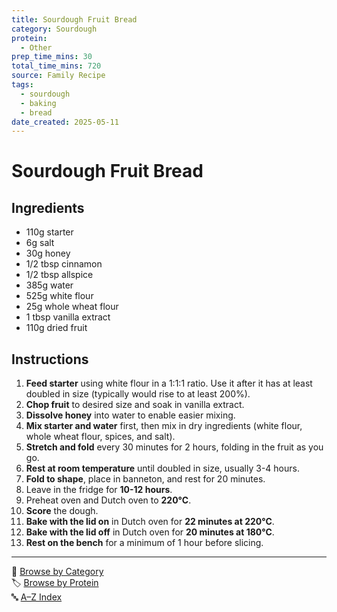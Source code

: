 ```yaml
---
title: Sourdough Fruit Bread
category: Sourdough
protein:
  - Other
prep_time_mins: 30
total_time_mins: 720
source: Family Recipe
tags:
  - sourdough
  - baking
  - bread
date_created: 2025-05-11
---
```


# Sourdough Fruit Bread

## Ingredients
- 110g starter
- 6g salt
- 30g honey
- 1/2 tbsp cinnamon
- 1/2 tbsp allspice
- 385g water
- 525g white flour
- 25g whole wheat flour
- 1 tbsp vanilla extract
- 110g dried fruit

## Instructions
1. **Feed starter** using white flour in a 1:1:1 ratio. Use it after it has at least doubled in size (typically would rise to at least 200%).
2. **Chop fruit** to desired size and soak in vanilla extract.
3. **Dissolve honey** into water to enable easier mixing.
4. **Mix starter and water** first, then mix in dry ingredients (white flour, whole wheat flour, spices, and salt).
5. **Stretch and fold** every 30 minutes for 2 hours, folding in the fruit as you go.
6. **Rest at room temperature** until doubled in size, usually 3-4 hours.
7. **Fold to shape**, place in banneton, and rest for 20 minutes.
8. Leave in the fridge for **10-12 hours**.
9. Preheat oven and Dutch oven to **220°C**.
10. **Score** the dough.
11. **Bake with the lid on** in Dutch oven for **22 minutes at 220°C**.
12. **Bake with the lid off** in Dutch oven for **20 minutes at 180°C**.
13. **Rest on the bench** for a minimum of 1 hour before slicing.


---

📁 [Browse by Category](../indexes/categories.md)  
🏷️ [Browse by Protein](../indexes/proteins.md)  
🔤 [A–Z Index](../indexes/alphabet.md)